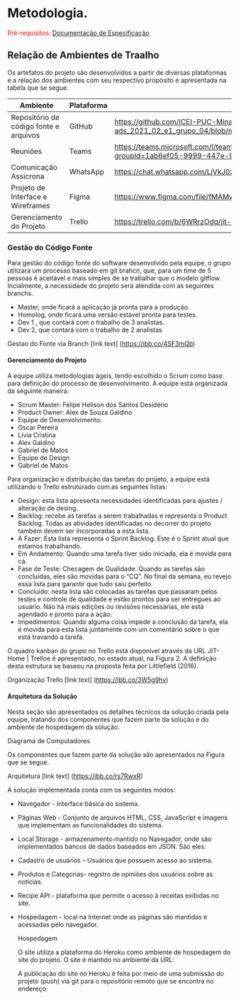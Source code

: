 
# Metodologia.

<span style="color:red">Pré-requisitos: <a href="2-Especificação do Projeto.md"> Documentação de Especificação</a></span>

##  Relação de Ambientes de Traalho

Os artefatos do projeto são desenvolvidos a partir de diversas plataformas e a relação dos ambientes com seu respectivo propósito é apresentada na tabela que se segue.

| **Ambiente** | **Plataforma** | **Link de Acesso** |
|--- |--- |--- |
| Repositório de código fonte e arquivos| GitHub |https://github.com/ICEI-PUC-Minas-PMV-ADS/pmv-ads-2021-2-e1-proj-web-t2-ads_2021_02_e1_grupo_04/blob/main/docs/03-Metodologia.md|
| Reuniões  | Teams | https://teams.microsoft.com/l/team/19%3a5hjt0p_P8CTVN1IqTwvwXQAorCU6LlM92bSIR99wn0c1%40thread.tacv2/conversations?groupId=1ab6ef05-9999-447e-9e1c-a828c3563eb1&tenantId=14cbd5a7-ec94-46ba-b314-cc0fc972a161 |
|Comunicação Assicrona |WhatsApp | https://chat.whatsapp.com/LjVkJ0zumEnFhoyw7U4wyP |
| Projeto de Interface e  Wireframes | Figma | https://www.figma.com/file/fMAMwSgbI0nQLdB8SWCByx/Untitled?node-id=1%3A2 |
| Gerenciamento do Projeto | Trello | https://trello.com/b/6WRrzOdq/jit-home |

### Gestão do Código Fonte
Para gestão do código fonte do software desenvolvido pela equipe, o grupo utilizará um processo baseado em git brahcn, que, para um time de 5 pessoas é aceitável e mais simples de se trabalhar que o modelo gitflow. Incialmente, a necessidade do projeto será atendida com as seguintes branchs. 

- Master, onde  ficará a aplicação já pronta para a produção.
- Homolog, onde ficará uma versão estável pronta para testes.
- Dev 1 , que contará com o trabalho de 3 analistas.
- Dev 2, que contará com o trabalho de 2 analistas

Gestao do Fonte via Branch
[link text]
(https://ibb.co/4SF3mQb)

#### Gerenciamento do Projeto

A equipe utiliza metodologias ágeis, tendo escolhido o Scrum como base para definição do processo de desenvolvimento. 
A equipe está organizada da seguinte maneira: 
- Scrum Master: Felipe Helison dos Santos Desidério
- Product Owner: Alex de Souza Galdino
- Equipe de Desenvolvimento:
- Oscar Pereira
- Lívia Cristina
- Alex Galdino
- Gabriel de Matos
- Equipe de  Design
- Gabriel de Matos

Para organização e distribuição das tarefas do projeto, a equipe está utilizando o Trello estruturado com as seguintes listas:

- Design: esta lista apresenta necessidades identificadas para ajustes / alteração de desing.
- Backlog: recebe as tarefas a serem trabalhadas e representa o Product Backlog. Todas as atividades identificadas no decorrer do projeto também devem ser incorporadas a esta lista. 
- A Fazer: Esta lista representa o Sprint Backlog. Este é o Sprint atual que estamos trabalhando.
- Em Andamento: Quando uma tarefa tiver sido iniciada, ela é movida para cá. 
- Fase de Teste: Checagem de Qualidade. Quando as tarefas são concluídas, eles são movidas para o “CQ”. No final da semana, eu revejo essa lista para garantir que tudo saiu perfeito.
- Concluído: nesta lista são colocadas as tarefas que passaram pelos testes e controle de qualidade e estão prontos para ser entregues ao usuário. Não há mais edições ou revisões necessárias, ele está agendado e pronto para a ação. 
- Impedimentos: Quando alguma coisa impede a conclusão da tarefa, ela é movida para esta lista juntamente com um comentário sobre o que está travando a tarefa. 


O quadro kanban do grupo no Trello está disponível através da URL  JIT-Home | Trelloe é apresentado, no estado atual, na Figura 2. A definição desta estrutura se baseou na proposta feita por Littlefield (2016).

Organização Trello
[link text]
(https://ibb.co/3W5g9hv)


#### Arquitetura da Solução

Nesta seção são apresentados os detalhes técnicos da solução criada pela equipe, tratando dos componentes que fazem parte da solução e do ambiente de hospedagem da solução. 

Diagrama de Computadores

Os componentes que fazem parte da solução são apresentados na Figura que se segue. 

Arquitetura
[link text]
(https://ibb.co/rs7RwxR)

A solução implementada conta com os seguintes módos: 

- Navegador - Interface básica do sistema.
- Páginas Web - Conjunto de arquivos HTML, CSS, JavaScript e imagens que implementam as funcionalidades do sistema. 
- Local Storage - armazenamento mantido no Navegador, onde são implementados bancos de dados baseados em JSON. São eles:  
- Cadastro de usuários – Usuários que possuem acesso ao sistema.  
- Produtos e Categorias- registro de opiniões dos usuários sobre as notícias.
- Recipe API - plataforma que permite o acesso à receitas exibidas no site. 
- Hospedagem - local na Internet onde as páginas são mantidas e acessadas pelo navegador.  

  Hospedagem
  
  O site utiliza a plataforma do Heroku como ambiente de hospedagem do site do projeto. O site é mantido no ambiente da URL: 
  
  A publicação do site no Heroku é feita por meio de uma submissão do projeto (push) via git para o repositório remoto que se encontra no endereço: 
  

